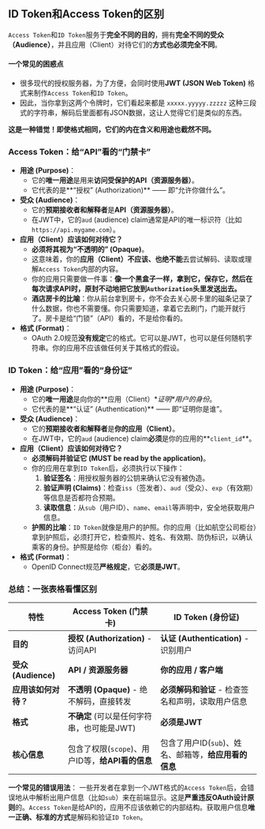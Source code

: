 ## ID Token和Access Token的区别

`Access Token`和`ID Token`服务于**完全不同的目的**，拥有**完全不同的受众（Audience）**，并且应用（Client）对待它们的**方式也必须完全不同**。

#### 一个常见的困惑点

- 很多现代的授权服务器，为了方便，会同时使用**JWT (JSON Web Token)** 格式来制作`Access Token`和`ID Token`。
- 因此，当你拿到这两个令牌时，它们看起来都是 `xxxxx.yyyyy.zzzzz` 这种三段式的字符串，解码后里面都有JSON数据，这让人觉得它们是类似的东西。

**这是一种错觉！即使格式相同，它们的内在含义和用途也截然不同。**

### Access Token：给“API”看的“门禁卡”

- **用途 (Purpose)**：
  - 它的**唯一用途**是用来**访问受保护的API（资源服务器）**。
  - 它代表的是**“授权” (Authorization)** —— 即“允许你做什么”。
- **受众 (Audience)**：
  - 它的**预期接收者和解释者**是**API（资源服务器）**。
  - 在JWT中，它的`aud` (audience) claim通常是API的唯一标识符（比如 `https://api.mygame.com`）。
- **应用（Client）应该如何对待它？**
  - **必须将其视为“不透明的” (Opaque)**。
  - 这意味着，你的**应用（Client）不应该、也绝不能**去尝试解码、读取或理解`Access Token`内部的内容。
  - 你的应用只需要做一件事：**像一个黑盒子一样，拿到它，保存它，然后在每次请求API时，原封不动地把它放到`Authorization`头里发送出去。**
  - **酒店房卡的比喻**：你从前台拿到房卡，你不会去关心房卡里的磁条记录了什么数据，你也不需要懂。你只需要知道，拿着它去刷门，门能开就行了。房卡是给“门锁”（API）看的，不是给你看的。
- **格式 (Format)**：
  - OAuth 2.0规范**没有规定**它的格式。它可以是JWT，也可以是任何随机字符串。你的应用不应该做任何关于其格式的假设。

### ID Token：给“应用”看的“身份证”

- **用途 (Purpose)**：
  - 它的**唯一用途**是向你的**应用（Client）\**证明\**用户的身份**。
  - 它代表的是**“认证” (Authentication)** —— 即“证明你是谁”。
- **受众 (Audience)**：
  - 它的**预期接收者和解释者**是**你的应用（Client）**。
  - 在JWT中，它的`aud` (audience) claim**必须**是你的应用的**`client_id`**。
- **应用（Client）应该如何对待它？**
  - **必须解码并验证它 (MUST be read by the application)**。
  - 你的应用在拿到`ID Token`后，必须执行以下操作：
    1. **验证签名**：用授权服务器的公钥来确认它没有被伪造。
    2. **验证声明 (Claims)**：检查`iss`（签发者）、`aud`（受众）、`exp`（有效期）等信息是否都符合预期。
    3. **读取信息**：从`sub`（用户ID）、`name`、`email`等声明中，安全地获取用户信息。
  - **护照的比喻**：`ID Token`就像是用户的护照。你的应用（比如航空公司柜台）拿到护照后，必须打开它，检查照片、姓名、有效期、防伪标识，以确认乘客的身份。护照是给你（柜台）看的。
- **格式 (Format)**：
  - OpenID Connect规范**严格规定**，它**必须是JWT**。

### 总结：一张表格看懂区别

| 特性                 | **Access Token (门禁卡)**                        | **ID Token (身份证)**                                 |
| -------------------- | ------------------------------------------------ | ----------------------------------------------------- |
| **目的**             | **授权 (Authorization)** - 访问API               | **认证 (Authentication)** - 识别用户                  |
| **受众 (Audience)**  | **API / 资源服务器**                             | **你的应用 / 客户端**                                 |
| **应用该如何对待？** | **不透明 (Opaque)** - 绝不解码，直接转发         | **必须解码和验证** - 检查签名和声明，读取用户信息     |
| **格式**             | **不确定** (可以是任何字符串，也可能是JWT)       | **必须是JWT**                                         |
| **核心信息**         | 包含了权限(`scope`)、用户ID等，**给API看的信息** | 包含了用户ID(`sub`)、姓名、邮箱等，**给应用看的信息** |

**一个常见的错误用法**：
一些开发者在拿到一个JWT格式的`Access Token`后，会错误地从中解析出用户信息（比如`sub`）来在前端显示。这是**严重违反OAuth设计原则**的。`Access Token`是给API的，应用不应该依赖它的内部结构。获取用户信息**唯一正确、标准的方式**是解码和验证`ID Token`。